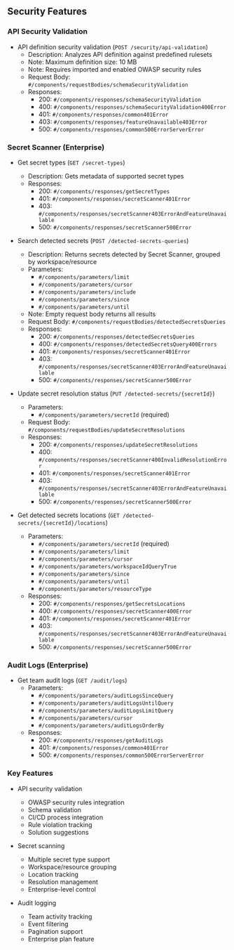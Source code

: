 ## Security Features

### API Security Validation
- API definition security validation (`POST /security/api-validation`)
  - Description: Analyzes API definition against predefined rulesets
  - Note: Maximum definition size: 10 MB
  - Note: Requires imported and enabled OWASP security rules
  - Request Body: `#/components/requestBodies/schemaSecurityValidation`
  - Responses:
    - 200: `#/components/responses/schemaSecurityValidation`
    - 400: `#/components/responses/schemaSecurityValidation400Error`
    - 401: `#/components/responses/common401Error`
    - 403: `#/components/responses/featureUnavailable403Error`
    - 500: `#/components/responses/common500ErrorServerError`

### Secret Scanner (Enterprise)
- Get secret types (`GET /secret-types`)
  - Description: Gets metadata of supported secret types
  - Responses:
    - 200: `#/components/responses/getSecretTypes`
    - 401: `#/components/responses/secretScanner401Error`
    - 403: `#/components/responses/secretScanner403ErrorAndFeatureUnavailable`
    - 500: `#/components/responses/secretScanner500Error`

- Search detected secrets (`POST /detected-secrets-queries`)
  - Description: Returns secrets detected by Secret Scanner, grouped by workspace/resource
  - Parameters:
    - `#/components/parameters/limit`
    - `#/components/parameters/cursor`
    - `#/components/parameters/include`
    - `#/components/parameters/since`
    - `#/components/parameters/until`
  - Note: Empty request body returns all results
  - Request Body: `#/components/requestBodies/detectedSecretsQueries`
  - Responses:
    - 200: `#/components/responses/detectedSecretsQueries`
    - 400: `#/components/responses/detectedSecretsQuery400Errors`
    - 401: `#/components/responses/secretScanner401Error`
    - 403: `#/components/responses/secretScanner403ErrorAndFeatureUnavailable`
    - 500: `#/components/responses/secretScanner500Error`

- Update secret resolution status (`PUT /detected-secrets/{secretId}`)
  - Parameters:
    - `#/components/parameters/secretId` (required)
  - Request Body: `#/components/requestBodies/updateSecretResolutions`
  - Responses:
    - 200: `#/components/responses/updateSecretResolutions`
    - 400: `#/components/responses/secretScanner400InvalidResolutionError`
    - 401: `#/components/responses/secretScanner401Error`
    - 403: `#/components/responses/secretScanner403ErrorAndFeatureUnavailable`
    - 500: `#/components/responses/secretScanner500Error`

- Get detected secrets locations (`GET /detected-secrets/{secretId}/locations`)
  - Parameters:
    - `#/components/parameters/secretId` (required)
    - `#/components/parameters/limit`
    - `#/components/parameters/cursor`
    - `#/components/parameters/workspaceIdQueryTrue`
    - `#/components/parameters/since`
    - `#/components/parameters/until`
    - `#/components/parameters/resourceType`
  - Responses:
    - 200: `#/components/responses/getSecretsLocations`
    - 400: `#/components/responses/secretScanner400Error`
    - 401: `#/components/responses/secretScanner401Error`
    - 403: `#/components/responses/secretScanner403ErrorAndFeatureUnavailable`
    - 500: `#/components/responses/secretScanner500Error`

### Audit Logs (Enterprise)
- Get team audit logs (`GET /audit/logs`)
  - Parameters:
    - `#/components/parameters/auditLogsSinceQuery`
    - `#/components/parameters/auditLogsUntilQuery`
    - `#/components/parameters/auditLogsLimitQuery`
    - `#/components/parameters/cursor`
    - `#/components/parameters/auditLogsOrderBy`
  - Responses:
    - 200: `#/components/responses/getAuditLogs`
    - 401: `#/components/responses/common401Error`
    - 500: `#/components/responses/common500ErrorServerError`

### Key Features
- API security validation
  - OWASP security rules integration
  - Schema validation
  - CI/CD process integration
  - Rule violation tracking
  - Solution suggestions

- Secret scanning
  - Multiple secret type support
  - Workspace/resource grouping
  - Location tracking
  - Resolution management
  - Enterprise-level control

- Audit logging
  - Team activity tracking
  - Event filtering
  - Pagination support
  - Enterprise plan feature
